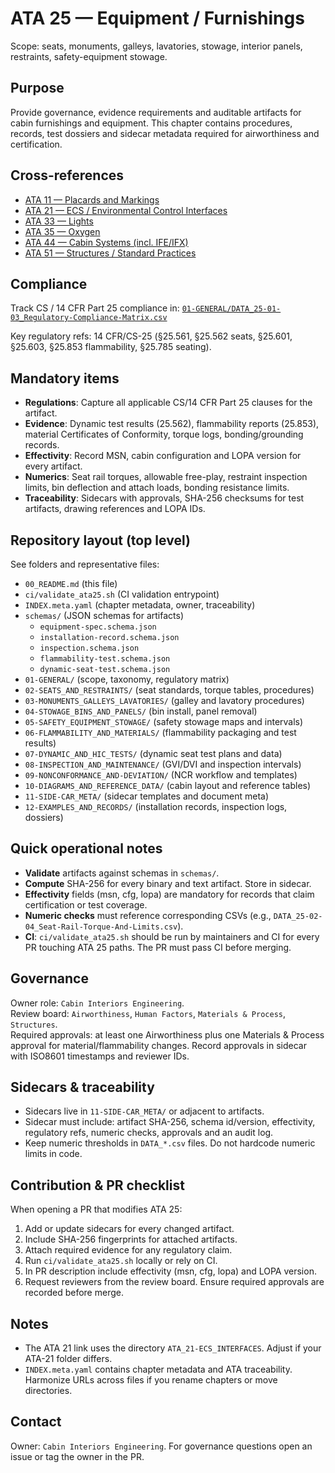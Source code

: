 # ATA 25 — Equipment / Furnishings

Scope: seats, monuments, galleys, lavatories, stowage, interior panels, restraints, safety-equipment stowage.

## Purpose
Provide governance, evidence requirements and auditable artifacts for cabin furnishings and equipment. This chapter contains procedures, records, test dossiers and sidecar metadata required for airworthiness and certification.

## Cross-references
- [ATA 11 — Placards and Markings](../ATA_11-PLACARDS_AND_MARKINGS/00_README.md)  
- [ATA 21 — ECS / Environmental Control Interfaces](../ATA_21-ECS_INTERFACES/00_README.md)  
- [ATA 33 — Lights](../ATA_33-LIGHTS/00_README.md)  
- [ATA 35 — Oxygen](../ATA_35-OXYGEN/00_README.md)  
- [ATA 44 — Cabin Systems (incl. IFE/IFX)](../ATA_44-CABIN_SYSTEMS_INCL_IFE_IFX/00_README.md)  
- [ATA 51 — Structures / Standard Practices](../../A-AIRFRAME/ATA_51-STANDARD_PRACTICES_AND_STRUCTURES-GENERAL/00_README.md)

## Compliance
Track CS / 14 CFR Part 25 compliance in:
[`01-GENERAL/DATA_25-01-03_Regulatory-Compliance-Matrix.csv`](01-GENERAL/DATA_25-01-03_Regulatory-Compliance-Matrix.csv)

Key regulatory refs: 14 CFR/CS-25 (§25.561, §25.562 seats, §25.601, §25.603, §25.853 flammability, §25.785 seating).

## Mandatory items
- **Regulations**: Capture all applicable CS/14 CFR Part 25 clauses for the artifact.  
- **Evidence**: Dynamic test results (25.562), flammability reports (25.853), material Certificates of Conformity, torque logs, bonding/grounding records.  
- **Effectivity**: Record MSN, cabin configuration and LOPA version for every artifact.  
- **Numerics**: Seat rail torques, allowable free-play, restraint inspection limits, bin deflection and attach loads, bonding resistance limits.  
- **Traceability**: Sidecars with approvals, SHA-256 checksums for test artifacts, drawing references and LOPA IDs.

## Repository layout (top level)
See folders and representative files:
- `00_README.md` (this file)  
- `ci/validate_ata25.sh` (CI validation entrypoint)  
- `INDEX.meta.yaml` (chapter metadata, owner, traceability)  
- `schemas/` (JSON schemas for artifacts)  
  - `equipment-spec.schema.json`  
  - `installation-record.schema.json`  
  - `inspection.schema.json`  
  - `flammability-test.schema.json`  
  - `dynamic-seat-test.schema.json`  
- `01-GENERAL/` (scope, taxonomy, regulatory matrix)  
- `02-SEATS_AND_RESTRAINTS/` (seat standards, torque tables, procedures)  
- `03-MONUMENTS_GALLEYS_LAVATORIES/` (galley and lavatory procedures)  
- `04-STOWAGE_BINS_AND_PANELS/` (bin install, panel removal)  
- `05-SAFETY_EQUIPMENT_STOWAGE/` (safety stowage maps and intervals)  
- `06-FLAMMABILITY_AND_MATERIALS/` (flammability packaging and test results)  
- `07-DYNAMIC_AND_HIC_TESTS/` (dynamic seat test plans and data)  
- `08-INSPECTION_AND_MAINTENANCE/` (GVI/DVI and inspection intervals)  
- `09-NONCONFORMANCE_AND-DEVIATION/` (NCR workflow and templates)  
- `10-DIAGRAMS_AND_REFERENCE_DATA/` (cabin layout and reference tables)  
- `11-SIDE-CAR_META/` (sidecar templates and document meta)  
- `12-EXAMPLES_AND_RECORDS/` (installation records, inspection logs, dossiers)

## Quick operational notes
- **Validate** artifacts against schemas in `schemas/`.  
- **Compute** SHA-256 for every binary and text artifact. Store in sidecar.  
- **Effectivity** fields (msn, cfg, lopa) are mandatory for records that claim certification or test coverage.  
- **Numeric checks** must reference corresponding CSVs (e.g., `DATA_25-02-04_Seat-Rail-Torque-And-Limits.csv`).  
- **CI**: `ci/validate_ata25.sh` should be run by maintainers and CI for every PR touching ATA 25 paths. The PR must pass CI before merging.

## Governance
Owner role: `Cabin Interiors Engineering`.  
Review board: `Airworthiness`, `Human Factors`, `Materials & Process`, `Structures`.  
Required approvals: at least one Airworthiness plus one Materials & Process approval for material/flammability changes. Record approvals in sidecar with ISO8601 timestamps and reviewer IDs.

## Sidecars & traceability
- Sidecars live in `11-SIDE-CAR_META/` or adjacent to artifacts.  
- Sidecar must include: artifact SHA-256, schema id/version, effectivity, regulatory refs, numeric checks, approvals and an audit log.  
- Keep numeric thresholds in `DATA_*.csv` files. Do not hardcode numeric limits in code.

## Contribution & PR checklist
When opening a PR that modifies ATA 25:
1. Add or update sidecars for every changed artifact.  
2. Include SHA-256 fingerprints for attached artifacts.  
3. Attach required evidence for any regulatory claim.  
4. Run `ci/validate_ata25.sh` locally or rely on CI.  
5. In PR description include effectivity (msn, cfg, lopa) and LOPA version.  
6. Request reviewers from the review board. Ensure required approvals are recorded before merge.

## Notes
- The ATA 21 link uses the directory `ATA_21-ECS_INTERFACES`. Adjust if your ATA-21 folder differs.  
- `INDEX.meta.yaml` contains chapter metadata and ATA traceability. Harmonize URLs across files if you rename chapters or move directories.

## Contact
Owner: `Cabin Interiors Engineering`. For governance questions open an issue or tag the owner in the PR.

